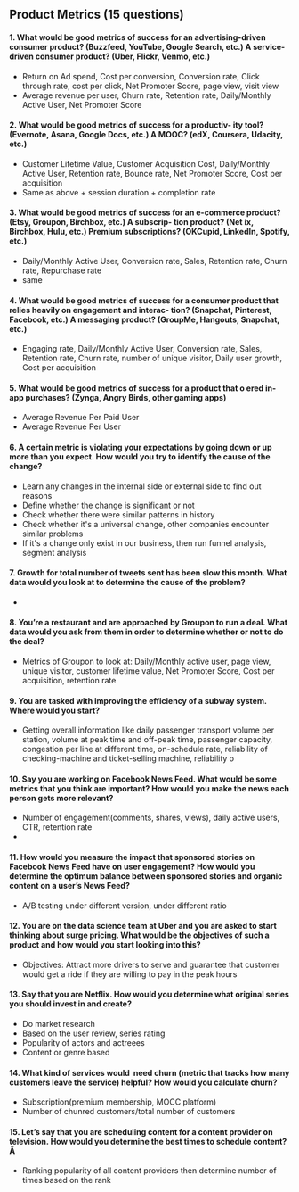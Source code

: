 ## Product Metrics (15 questions)

#### 1. What would be good metrics of success for an advertising-driven consumer product? (Buzzfeed, YouTube, Google Search, etc.) A service-driven consumer product? (Uber, Flickr, Venmo, etc.)
   - Return on Ad spend, Cost per conversion, Conversion rate, Click through rate, cost per click, Net Promoter Score, page view, visit view
   - Average revenue per user, Churn rate, Retention rate, Daily/Monthly Active User, Net Promoter Score
#### 2. What would be good metrics of success for a productiv- ity tool? (Evernote, Asana, Google Docs, etc.) A MOOC? (edX, Coursera, Udacity, etc.)
   - Customer Lifetime Value, Customer Acquisition Cost, Daily/Monthly Active User, Retention rate, Bounce rate, Net Promoter Score, Cost per acquisition
   - Same as above + session duration + completion rate

#### 3. What would be good metrics of success for an e-commerce product? (Etsy, Groupon, Birchbox, etc.) A subscrip- tion product? (Net ix, Birchbox, Hulu, etc.) Premium subscriptions? (OKCupid, LinkedIn, Spotify, etc.) 
   - Daily/Monthly Active User, Conversion rate, Sales, Retention rate, Churn rate, Repurchase rate
   - same 

#### 4. What would be good metrics of success for a consumer product that relies heavily on engagement and interac- tion? (Snapchat, Pinterest, Facebook, etc.) A messaging product? (GroupMe, Hangouts, Snapchat, etc.)
  - Engaging rate, Daily/Monthly Active User, Conversion rate, Sales, Retention rate, Churn rate, number of unique visitor,
    Daily user growth, Cost per acquisition
  
#### 5. What would be good metrics of success for a product that o ered in-app purchases? (Zynga, Angry Birds, other gaming apps)
  - Average Revenue Per Paid User
  - Average Revenue Per User

#### 6. A certain metric is violating your expectations by going down or up more than you expect. How would you try to identify the cause of the change?
   - Learn any changes in the internal side or external side to find out reasons
   - Define whether the change is significant or not
   - Check whether there were similar patterns in history
   - Check whether it's a universal change, other companies encounter similar problems
   - If it's a change only exist in our business, then run funnel analysis, segment analysis

#### 7. Growth for total number of tweets sent has been slow this month. What data would you look at to determine the cause of the problem?
   - 

#### 8. You’re a restaurant and are approached by Groupon to run a deal. What data would you ask from them in order to determine whether or not to do the deal?
   - Metrics of Groupon to look at: Daily/Monthly active user, page view, unique visitor, customer lifetime value, Net Promoter Score, Cost per acquisition, retention rate

#### 9. You are tasked with improving the efficiency of a subway system. Where would you start?
   - Getting overall information like daily passenger transport volume per station, volume at peak time and off-peak time, passenger capacity, congestion per line at different time,
     on-schedule rate, reliability of checking-machine and ticket-selling machine, reliability o
   
#### 10. Say you are working on Facebook News Feed. What would be some metrics that you think are important? How would you make the news each person gets more relevant?
   - Number of engagement(comments, shares, views), daily active users, CTR, retention rate
   - 
 
#### 11. How would you measure the impact that sponsored stories on Facebook News Feed have on user engagement? How would you determine the optimum balance between sponsored stories and organic content on a user’s News Feed?
   - A/B testing under different version, under different ratio
 
#### 12. You are on the data science team at Uber and you are asked to start thinking about surge pricing. What would be the objectives of such a product and how would you start looking into this?
   - Objectives: Attract more drivers to serve and guarantee that customer would get a ride if they are willing to pay in the peak hours
   
#### 13. Say that you are Netflix. How would you determine what original series you should invest in and create?
   - Do market research
   - Based on the user review, series rating
   - Popularity of actors and actreees
   - Content or genre based
  
#### 14. What kind of services would  need churn (metric that tracks how many customers leave the service) helpful? How would you calculate churn?
  - Subscription(premium membership, MOCC platform)
  - Number of chunred customers/total number of customers
#### 15. Let’s say that you are scheduling content for a content provider on television. How would you determine the best times to schedule content?Â
  - Ranking popularity of all content providers then determine number of times based on the rank
